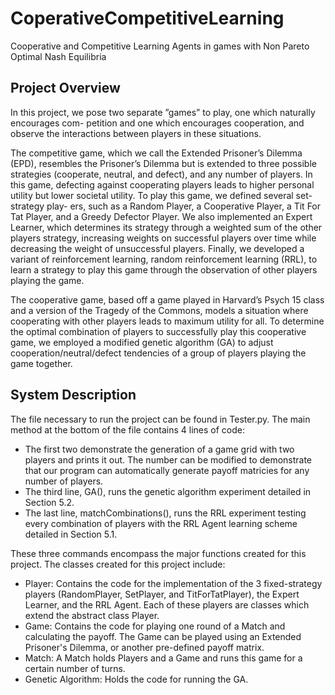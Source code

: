 # CoperativeCompetitiveLearning
Cooperative and Competitive Learning Agents in games with Non Pareto Optimal Nash Equilibria

## Project Overview

In this project, we pose two separate ”games” to play, one which naturally encourages com- petition and one which encourages cooperation, and observe the interactions between players in these situations.

The competitive game, which we call the Extended Prisoner’s Dilemma (EPD), resembles the Prisoner’s Dilemma but is extended to three possible strategies (cooperate, neutral, and defect), and any number of players. In this game, defecting against cooperating players leads to higher personal utility but lower societal utility. To play this game, we defined several set-strategy play- ers, such as a Random Player, a Cooperative Player, a Tit For Tat Player, and a Greedy Defector Player. We also implemented an Expert Learner, which determines its strategy through a weighted sum of the other players strategy, increasing weights on successful players over time while decreasing the weight of unsuccessful players. Finally, we developed a variant of reinforcement learning, random reinforcement learning (RRL), to learn a strategy to play this game through the
observation of other players playing the game.

The cooperative game, based off a game played in Harvard’s Psych 15 class and a version of the Tragedy of the Commons, models a situation where cooperating with other players leads to maximum utility for all. To determine the optimal combination of players to successfully play this cooperative game, we employed a modified genetic algorithm (GA) to adjust cooperation/neutral/defect tendencies of a group of players playing the game together.


## System Description
The file necessary to run the project can be found in Tester.py. The main method at the bottom of the file contains 4 lines of code:

- The first two demonstrate the generation of a game grid with two players and prints it out. The number can be modified to demonstrate that our program can automatically generate payoff matricies for any number of players. 
- The third line, GA(), runs the genetic algorithm experiment detailed in Section 5.2.
- The last line, matchCombinations(), runs the RRL experiment testing every combination of players with the RRL Agent learning scheme detailed in Section 5.1. 

These three commands encompass the major functions created for this project. The classes created for this project include:
- Player: Contains the code for the implementation of the 3 fixed-strategy players (RandomPlayer, SetPlayer, and TitForTatPlayer), the Expert Learner, and the RRL Agent. Each of these players are classes which extend the abstract class Player. 
- Game: Contains the code for playing one round of a Match and calculating the payoff. The Game can be played using an Extended Prisoner's Dilemma, or another pre-defined payoff matrix.
- Match: A Match holds Players and a Game and runs this game for a certain number of turns.
- Genetic Algorithm: Holds the code for running the GA. 

